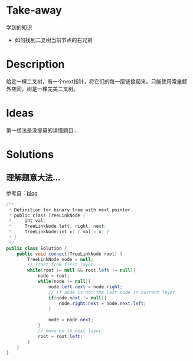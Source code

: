 # Take-away

学到的知识
- 如何找到二叉树当前节点的右兄弟

# Description

给定一棵二叉树，有一个next指针，将它们的每一层链接起来。只能使用常量额外空间，树是一棵完美二叉树。 

# Ideas

第一想法是没提莫的读懂题目...

# Solutions




## 理解题意大法...

参考自：[blog](http://blog.csdn.net/DERRANTCM/article/details/47438089)

```java
/**
 * Definition for binary tree with next pointer.
 * public class TreeLinkNode {
 *     int val;
 *     TreeLinkNode left, right, next;
 *     TreeLinkNode(int x) { val = x; }
 * }
 */
public class Solution {
    public void connect(TreeLinkNode root) {
        TreeLinkNode node = null;
        // start from first layer
        while(root != null && root.left != null){
            node = root;
            while(node != null){
                node.left.next = node.right;
                // if node is not the last node in current layer
                if(node.next != null){
                    node.right.next = node.next.left;
                }
                
                node = node.next;
            }
            // move on to next layer
            root = root.left;    
        }
    }
}
```
